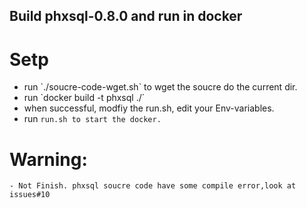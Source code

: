 Build phxsql-0.8.0 and run in docker
---


Setp 
===
  - run \`./soucre-code-wget.sh` to wget the soucre do the current dir.
  - run \`docker build -t phxsql ./`
  - when successful, modfiy the run.sh, edit your Env-variables.
  - run `run.sh to start the docker.`
  
Warning:
===
    - Not Finish. phxsql soucre code have some compile error,look at issues#10
    